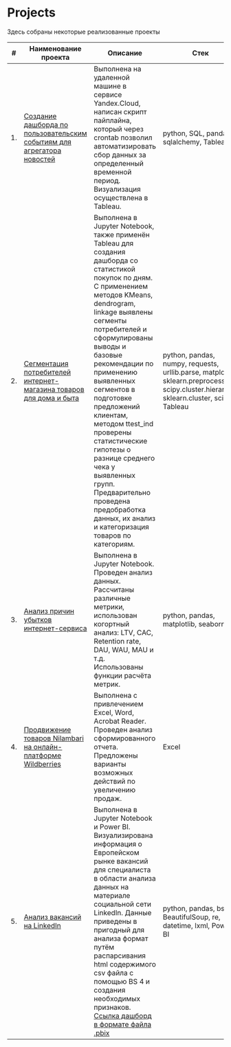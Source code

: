 # Projects
Здесь собраны некоторые реализованные проекты

| #    | Наименование проекта                | Описание                                                     | Стек                                                         |
| ---- | ------------------------------------------------------------ | ------------------------------------------------------------ | ------------------------------------------------------------ |
| 1.   | [Создание дашборда по пользовательским событиям для агрегатора новостей](https://github.com/Andiva-1/Projects/blob/main/Dashboard/dashboard.ipynb) | Выполнена на удаленной машине в сервисе Yandex.Cloud, написан скрипт пайплайна, который через crontab позволил автоматизировать сбор данных за определенный временной период. Визуализация осуществлена в Tableau. | python, SQL, pandas, sqlalchemy, Tableau |
| 2.   | [Сегментация потребителей интернет-магазина товаров для дома и быта](https://github.com/Andiva-1/Projects/blob/main/Consumers_segmentation/Consumers_segmentation.ipynb) | Выполнена в Jupyter Notebook, также применён Tableau для создания дашборда со статистикой покупок по дням. С применением методов KMeans, dendrogram, linkage выявлены сегменты потребителей и сформулированы выводы и базовые рекомендации по применению выявленных сегментов в подготовке предложений клиентам, методом ttest_ind проверены статистические гипотезы о разнице среднего чека у выявленных групп. Предварительно проведена предобработка данных, их анализ и категоризация товаров по категориям. | python, pandas, numpy, requests, urllib.parse, matplotlib, sklearn.preprocessing, scipy.cluster.hierarchy, sklearn.cluster, scipy, Tableau |
| 3.   | [Анализ причин убытков интернет-сервиса](https://github.com/Andiva-1/Projects/blob/main/Business_indicators/Business_indicators.ipynb) |  Выполнена в Jupyter Notebook. Проведен анализ данных. Рассчитаны различные метрики, использован когортный анализ: LTV, CAC, Retention rate, DAU, WAU, MAU и т.д. Использованы функции расчёта метрик. | python, pandas, matplotlib, seaborn |
| 4.   | [Продвижение товаров Nilambari на онлайн-платформе Wildberries](Nilambari_analisis/README.md) | Выполнена с привлечением Excel, Word, Acrobat Reader. Проведен анализ сформированного отчета. Предложены варианты возможных действий по увеличению продаж. | Excel |
| 5.   | [Анализ вакансий на LinkedIn](LinkedIn/LinkedIn.ipynb) | Выполнена в Jupyter Notebook и Power BI. Визуализирована информация о Европейском рынке вакансий для специалиста в области анализа данных на материале социальной сети LinkedIn. Данные приведены в пригодный для анализа формат путём распарсивания html содержимого csv файла с помощью BS 4 и создания необходимых признаков. [Ссылка дашборд в формате файла .pbix](LinkedIn/dashboard_linkedIn.pbix) | python, pandas, bs4, BeautifulSoup, re, datetime, lxml, Power BI |
